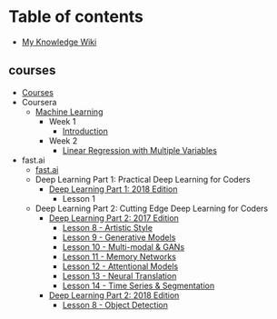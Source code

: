# Table of contents

* [My Knowledge Wiki](README.md)

## courses

* [Courses](courses/courses.md)
* Coursera
  * [Machine Learning](courses/coursera/machine-learning/README.md)
    * Week 1
      * [Introduction](courses/coursera/machine-learning/week-1/introduction.md)
    * Week 2
      * [Linear Regression with Multiple Variables](courses/coursera/machine-learning/week-2/linear-regression-with-multiple-variables.md)
* fast.ai
  * [fast.ai](courses/fast.ai/fast.ai.md)
  * Deep Learning Part 1: Practical Deep Learning for Coders
    * [Deep Learning Part 1: 2018 Edition](courses/fast.ai/deep-learning-part-1-practical-deep-learning-for-coders/2018-edition/README.md)
      * Lesson 1
  * Deep Learning Part 2: Cutting Edge Deep Learning for Coders
    * [Deep Learning Part 2: 2017 Edition](courses/fast.ai/deep-learning-part-2-cutting-edge-deep-learning-for-coders/deep-learning-part-2-2017-edition/README.md)
      * [Lesson 8 - Artistic Style](courses/fast.ai/deep-learning-part-2-cutting-edge-deep-learning-for-coders/deep-learning-part-2-2017-edition/lesson-8-artistic-style.md)
      * [Lesson 9 - Generative Models](courses/fast.ai/deep-learning-part-2-cutting-edge-deep-learning-for-coders/deep-learning-part-2-2017-edition/lesson-9-generative-models.md)
      * [Lesson 10 - Multi-modal & GANs](courses/fast.ai/deep-learning-part-2-cutting-edge-deep-learning-for-coders/deep-learning-part-2-2017-edition/lesson-10-multi-modal-and-gans.md)
      * [Lesson 11 - Memory Networks](courses/fast.ai/deep-learning-part-2-cutting-edge-deep-learning-for-coders/deep-learning-part-2-2017-edition/lesson-11-memory-networks.md)
      * [Lesson 12 - Attentional Models](courses/fast.ai/deep-learning-part-2-cutting-edge-deep-learning-for-coders/deep-learning-part-2-2017-edition/lesson-12-attentional-models.md)
      * [Lesson 13 - Neural Translation](courses/fast.ai/deep-learning-part-2-cutting-edge-deep-learning-for-coders/deep-learning-part-2-2017-edition/lesson-13-neural-translation.md)
      * [Lesson 14 - Time Series & Segmentation](courses/fast.ai/deep-learning-part-2-cutting-edge-deep-learning-for-coders/deep-learning-part-2-2017-edition/lesson-14-time-series-and-segmentation.md)
    * [Deep Learning Part 2: 2018 Edition](courses/fast.ai/deep-learning-part-2-cutting-edge-deep-learning-for-coders/deep-learning-part-2-2018-edition/README.md)
      * [Lesson 8 - Object Detection](courses/fast.ai/deep-learning-part-2-cutting-edge-deep-learning-for-coders/deep-learning-part-2-2018-edition/lesson-8-object-detection.md)

